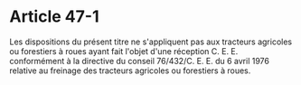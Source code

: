 # Article 47-1

Les dispositions du présent titre ne s'appliquent pas aux tracteurs agricoles ou forestiers à roues ayant fait l'objet d'une réception C. E. E. conformément à la directive du conseil 76/432/C. E. E. du 6 avril 1976 relative au freinage des tracteurs agricoles ou forestiers à roues.
